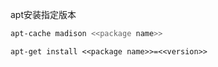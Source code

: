 
apt安装指定版本

```sh
apt-cache madison <<package name>>
```

```
apt-get install <<package name>>=<<version>>
```

















































































































